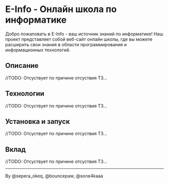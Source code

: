 # E-Info - Онлайн школа по информатике

Добро пожаловать в E-Info - ваш источник знаний по информатике! Наш проект представляет собой веб-сайт онлайн школы, где вы можете расширить свои знания в области программирования и информационных технологий.

## Описание

//TODO: Отсуствует по причине отсуствия ТЗ...

## Технологии

//TODO: Отсуствует по причине отсуствия ТЗ...

## Установка и запуск

//TODO: Отсуствует по причине отсуствия ТЗ...

## Вклад

//TODO: Отсуствует по причине отсуствия ТЗ...


---

By @sepera_okeq, @bouncepaw, @sone4kaaa

